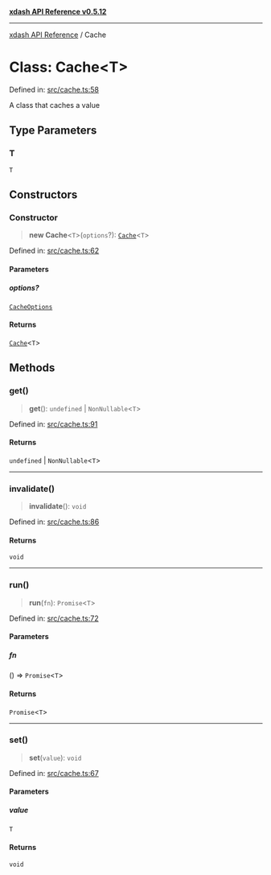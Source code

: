 [**xdash API Reference v0.5.12**](index.md)

***

[xdash API Reference](/xdash/api/index.md) / Cache

# Class: Cache\<T\>

Defined in: [src/cache.ts:58](https://github.com/shtse8/xdash/blob/ed88c6e7ad3be9e5e1e06776f9ca07ed27d97c13/src/cache.ts#L58)

A class that caches a value

## Type Parameters

### T

`T`

## Constructors

### Constructor

> **new Cache**\<`T`\>(`options`?): [`Cache`](/xdash/api/Variable.default.md#cache)\<`T`\>

Defined in: [src/cache.ts:62](https://github.com/shtse8/xdash/blob/ed88c6e7ad3be9e5e1e06776f9ca07ed27d97c13/src/cache.ts#L62)

#### Parameters

##### options?

[`CacheOptions`](/xdash/api/Interface.CacheOptions.md)

#### Returns

[`Cache`](/xdash/api/Variable.default.md#cache)\<`T`\>

## Methods

### get()

> **get**(): `undefined` \| `NonNullable`\<`T`\>

Defined in: [src/cache.ts:91](https://github.com/shtse8/xdash/blob/ed88c6e7ad3be9e5e1e06776f9ca07ed27d97c13/src/cache.ts#L91)

#### Returns

`undefined` \| `NonNullable`\<`T`\>

***

### invalidate()

> **invalidate**(): `void`

Defined in: [src/cache.ts:86](https://github.com/shtse8/xdash/blob/ed88c6e7ad3be9e5e1e06776f9ca07ed27d97c13/src/cache.ts#L86)

#### Returns

`void`

***

### run()

> **run**(`fn`): `Promise`\<`T`\>

Defined in: [src/cache.ts:72](https://github.com/shtse8/xdash/blob/ed88c6e7ad3be9e5e1e06776f9ca07ed27d97c13/src/cache.ts#L72)

#### Parameters

##### fn

() => `Promise`\<`T`\>

#### Returns

`Promise`\<`T`\>

***

### set()

> **set**(`value`): `void`

Defined in: [src/cache.ts:67](https://github.com/shtse8/xdash/blob/ed88c6e7ad3be9e5e1e06776f9ca07ed27d97c13/src/cache.ts#L67)

#### Parameters

##### value

`T`

#### Returns

`void`
